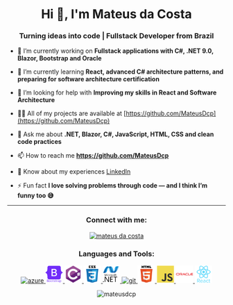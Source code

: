 <h1 align="center">Hi 👋, I'm Mateus da Costa</h1>
<h3 align="center">Turning ideas into code | Fullstack Developer from Brazil</h3>

<div align="left">

- 🔭 I’m currently working on **Fullstack applications with C#, .NET 9.0, Blazor, Bootstrap and Oracle**  

- 🌱 I’m currently learning **React, advanced C# architecture patterns, and preparing for software architecture certification**  

- 🤝 I’m looking for help with **Improving my skills in React and Software Architecture**  

- 👨‍💻 All of my projects are available at [https://github.com/MateusDcp](https://github.com/MateusDcp)  

- 💬 Ask me about **.NET, Blazor, C#, JavaScript, HTML, CSS and clean code practices**  

- 📫 How to reach me **https://github.com/MateusDcp**  

- 📄 Know about my experiences [LinkedIn](https://www.linkedin.com/in/mateus-da-costa-827839290/)  

- ⚡ Fun fact **I love solving problems through code — and I think I’m funny too 😅**  

</div>

---

<h3 align="center">Connect with me:</h3>
<p align="center">
<a href="https://www.linkedin.com/in/mateus-da-costa-827839290/" target="blank"><img align="center" src="https://raw.githubusercontent.com/rahuldkjain/github-profile-readme-generator/master/src/images/icons/Social/linked-in-alt.svg" alt="mateus da costa" height="30" width="40" /></a>
</p>

<h3 align="center">Languages and Tools:</h3>
<p align="center"> 
  <a href="https://azure.microsoft.com/en-in/" target="_blank" rel="noreferrer"> 
    <img src="https://www.vectorlogo.zone/logos/microsoft_azure/microsoft_azure-icon.svg" alt="azure" width="40" height="40"/> 
  </a> 
  <a href="https://getbootstrap.com" target="_blank" rel="noreferrer"> 
    <img src="https://raw.githubusercontent.com/devicons/devicon/master/icons/bootstrap/bootstrap-plain-wordmark.svg" alt="bootstrap" width="40" height="40"/> 
  </a> 
  <a href="https://www.w3schools.com/cs/" target="_blank" rel="noreferrer"> 
    <img src="https://raw.githubusercontent.com/devicons/devicon/master/icons/csharp/csharp-original.svg" alt="csharp" width="40" height="40"/> 
  </a> 
  <a href="https://www.w3schools.com/css/" target="_blank" rel="noreferrer"> 
    <img src="https://raw.githubusercontent.com/devicons/devicon/master/icons/css3/css3-original-wordmark.svg" alt="css3" width="40" height="40"/> 
  </a> 
  <a href="https://dotnet.microsoft.com/" target="_blank" rel="noreferrer"> 
    <img src="https://raw.githubusercontent.com/devicons/devicon/master/icons/dot-net/dot-net-original-wordmark.svg" alt="dotnet" width="40" height="40"/> 
  </a> 
  <a href="https://git-scm.com/" target="_blank" rel="noreferrer"> 
    <img src="https://www.vectorlogo.zone/logos/git-scm/git-scm-icon.svg" alt="git" width="40" height="40"/> 
  </a> 
  <a href="https://www.w3.org/html/" target="_blank" rel="noreferrer"> 
    <img src="https://raw.githubusercontent.com/devicons/devicon/master/icons/html5/html5-original-wordmark.svg" alt="html5" width="40" height="40"/> 
  </a> 
  <a href="https://developer.mozilla.org/en-US/docs/Web/JavaScript" target="_blank" rel="noreferrer"> 
    <img src="https://raw.githubusercontent.com/devicons/devicon/master/icons/javascript/javascript-original.svg" alt="javascript" width="40" height="40"/> 
  </a> 
  <a href="https://www.oracle.com/" target="_blank" rel="noreferrer"> 
    <img src="https://raw.githubusercontent.com/devicons/devicon/master/icons/oracle/oracle-original.svg" alt="oracle" width="40" height="40"/> 
  </a> 
  <a href="https://reactjs.org/" target="_blank" rel="noreferrer"> 
    <img src="https://raw.githubusercontent.com/devicons/devicon/master/icons/react/react-original-wordmark.svg" alt="react" width="40" height="40"/> 
  </a> 
</p>

<p align="center">
  <img src="https://github-readme-stats.vercel.app/api?username=mateusdcp&show_icons=true&locale=en" alt="mateusdcp" />
</p>
